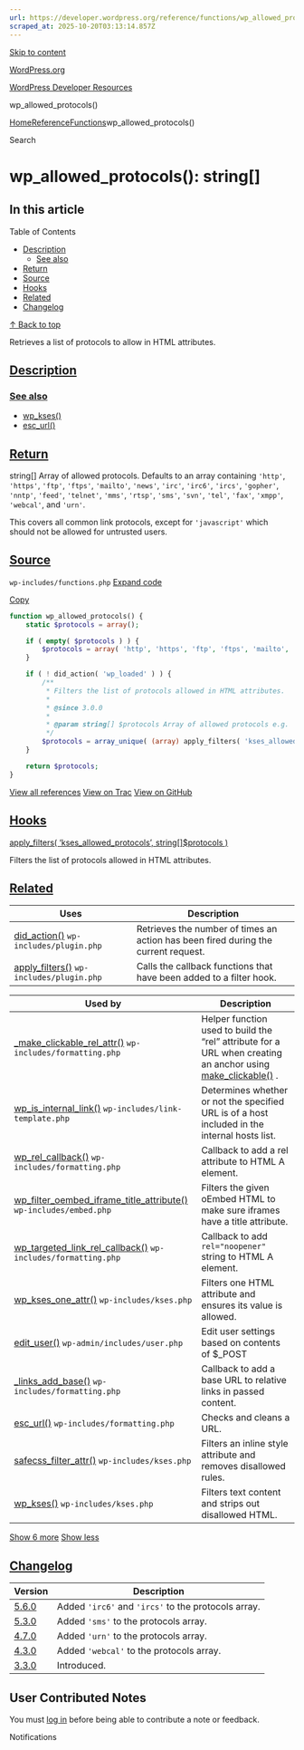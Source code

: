 ```yaml
---
url: https://developer.wordpress.org/reference/functions/wp_allowed_protocols
scraped_at: 2025-10-20T03:13:14.857Z
---
```


[Skip to content](https://developer.wordpress.org/reference/functions/wp_allowed_protocols/#wp--skip-link--target)

[WordPress.org](https://wordpress.org/)

[WordPress Developer Resources](https://developer.wordpress.org/)

wp\_allowed\_protocols()


[Home](https://developer.wordpress.org/)[Reference](https://developer.wordpress.org/reference/)[Functions](https://developer.wordpress.org/reference/functions/)wp\_allowed\_protocols()

Search

# wp\_allowed\_protocols(): string\[\]

## In this article

Table of Contents

- [Description](https://developer.wordpress.org/reference/functions/wp_allowed_protocols/#description)
  - [See also](https://developer.wordpress.org/reference/functions/wp_allowed_protocols/#see-also)
- [Return](https://developer.wordpress.org/reference/functions/wp_allowed_protocols/#return)
- [Source](https://developer.wordpress.org/reference/functions/wp_allowed_protocols/#source)
- [Hooks](https://developer.wordpress.org/reference/functions/wp_allowed_protocols/#hooks)
- [Related](https://developer.wordpress.org/reference/functions/wp_allowed_protocols/#related)
- [Changelog](https://developer.wordpress.org/reference/functions/wp_allowed_protocols/#changelog)

[↑ Back to top](https://developer.wordpress.org/reference/functions/wp_allowed_protocols/#wp--skip-link--target)

Retrieves a list of protocols to allow in HTML attributes.

## [Description](https://developer.wordpress.org/reference/functions/wp_allowed_protocols/\#description)

### [See also](https://developer.wordpress.org/reference/functions/wp_allowed_protocols/\#see-also)

- [wp\_kses()](https://developer.wordpress.org/reference/functions/wp_kses)
- [esc\_url()](https://developer.wordpress.org/reference/functions/esc_url)

## [Return](https://developer.wordpress.org/reference/functions/wp_allowed_protocols/\#return)

string\[\] Array of allowed protocols. Defaults to an array containing `'http'`, `'https'`, `'ftp'`, `'ftps'`, `'mailto'`, `'news'`, `'irc'`, `'irc6'`, `'ircs'`, `'gopher'`, `'nntp'`, `'feed'`, `'telnet'`, `'mms'`, `'rtsp'`, `'sms'`, `'svn'`, `'tel'`, `'fax'`, `'xmpp'`, `'webcal'`, and `'urn'`.

This covers all common link protocols, except for `'javascript'` which should not be allowed for untrusted users.

## [Source](https://developer.wordpress.org/reference/functions/wp_allowed_protocols/\#source)

`wp-includes/functions.php`
[Expand code](https://developer.wordpress.org/reference/functions/wp_allowed_protocols/#)

[Copy](https://developer.wordpress.org/reference/functions/wp_allowed_protocols/#)

```php
function wp_allowed_protocols() {
	static $protocols = array();

	if ( empty( $protocols ) ) {
		$protocols = array( 'http', 'https', 'ftp', 'ftps', 'mailto', 'news', 'irc', 'irc6', 'ircs', 'gopher', 'nntp', 'feed', 'telnet', 'mms', 'rtsp', 'sms', 'svn', 'tel', 'fax', 'xmpp', 'webcal', 'urn' );
	}

	if ( ! did_action( 'wp_loaded' ) ) {
		/**
		 * Filters the list of protocols allowed in HTML attributes.
		 *
		 * @since 3.0.0
		 *
		 * @param string[] $protocols Array of allowed protocols e.g. 'http', 'ftp', 'tel', and more.
		 */
		$protocols = array_unique( (array) apply_filters( 'kses_allowed_protocols', $protocols ) );
	}

	return $protocols;
}

```

[View all references](https://developer.wordpress.org/reference/files/wp-includes/functions.php/) [View on Trac](https://core.trac.wordpress.org/browser/tags/6.8.3/src/wp-includes/functions.php#L7189) [View on GitHub](https://github.com/WordPress/wordpress-develop/blob/6.8.3/src/wp-includes/functions.php#L7189-L7208)

## [Hooks](https://developer.wordpress.org/reference/functions/wp_allowed_protocols/\#hooks)

[apply\_filters( ‘kses\_allowed\_protocols’, string\[\]$protocols )](https://developer.wordpress.org/reference/hooks/kses_allowed_protocols/)

Filters the list of protocols allowed in HTML attributes.

## [Related](https://developer.wordpress.org/reference/functions/wp_allowed_protocols/\#related)

| Uses | Description |
| --- | --- |
| [did\_action()](https://developer.wordpress.org/reference/functions/did_action/) `wp-includes/plugin.php` | Retrieves the number of times an action has been fired during the current request. |
| [apply\_filters()](https://developer.wordpress.org/reference/functions/apply_filters/) `wp-includes/plugin.php` | Calls the callback functions that have been added to a filter hook. |

| Used by | Description |
| --- | --- |
| [\_make\_clickable\_rel\_attr()](https://developer.wordpress.org/reference/functions/_make_clickable_rel_attr/) `wp-includes/formatting.php` | Helper function used to build the “rel” attribute for a URL when creating an anchor using [make\_clickable()](https://developer.wordpress.org/reference/functions/make_clickable/) . |
| [wp\_is\_internal\_link()](https://developer.wordpress.org/reference/functions/wp_is_internal_link/) `wp-includes/link-template.php` | Determines whether or not the specified URL is of a host included in the internal hosts list. |
| [wp\_rel\_callback()](https://developer.wordpress.org/reference/functions/wp_rel_callback/) `wp-includes/formatting.php` | Callback to add a rel attribute to HTML A element. |
| [wp\_filter\_oembed\_iframe\_title\_attribute()](https://developer.wordpress.org/reference/functions/wp_filter_oembed_iframe_title_attribute/) `wp-includes/embed.php` | Filters the given oEmbed HTML to make sure iframes have a title attribute. |
| [wp\_targeted\_link\_rel\_callback()](https://developer.wordpress.org/reference/functions/wp_targeted_link_rel_callback/) `wp-includes/formatting.php` | Callback to add `rel="noopener"` string to HTML A element. |
| [wp\_kses\_one\_attr()](https://developer.wordpress.org/reference/functions/wp_kses_one_attr/) `wp-includes/kses.php` | Filters one HTML attribute and ensures its value is allowed. |
| [edit\_user()](https://developer.wordpress.org/reference/functions/edit_user/) `wp-admin/includes/user.php` | Edit user settings based on contents of $\_POST |
| [\_links\_add\_base()](https://developer.wordpress.org/reference/functions/_links_add_base/) `wp-includes/formatting.php` | Callback to add a base URL to relative links in passed content. |
| [esc\_url()](https://developer.wordpress.org/reference/functions/esc_url/) `wp-includes/formatting.php` | Checks and cleans a URL. |
| [safecss\_filter\_attr()](https://developer.wordpress.org/reference/functions/safecss_filter_attr/) `wp-includes/kses.php` | Filters an inline style attribute and removes disallowed rules. |
| [wp\_kses()](https://developer.wordpress.org/reference/functions/wp_kses/) `wp-includes/kses.php` | Filters text content and strips out disallowed HTML. |

[Show 6 more](https://developer.wordpress.org/reference/functions/wp_allowed_protocols/#) [Show less](https://developer.wordpress.org/reference/functions/wp_allowed_protocols/#)

## [Changelog](https://developer.wordpress.org/reference/functions/wp_allowed_protocols/\#changelog)

| Version | Description |
| --- | --- |
| [5.6.0](https://developer.wordpress.org/reference/since/5.6.0/) | Added `'irc6'` and `'ircs'` to the protocols array. |
| [5.3.0](https://developer.wordpress.org/reference/since/5.3.0/) | Added `'sms'` to the protocols array. |
| [4.7.0](https://developer.wordpress.org/reference/since/4.7.0/) | Added `'urn'` to the protocols array. |
| [4.3.0](https://developer.wordpress.org/reference/since/4.3.0/) | Added `'webcal'` to the protocols array. |
| [3.3.0](https://developer.wordpress.org/reference/since/3.3.0/) | Introduced. |

## User Contributed Notes

You must [log in](https://login.wordpress.org/?redirect_to=https%3A%2F%2Fdeveloper.wordpress.org%2Freference%2Ffunctions%2Fwp_allowed_protocols%2F) before being able to contribute a note or feedback.

Notifications